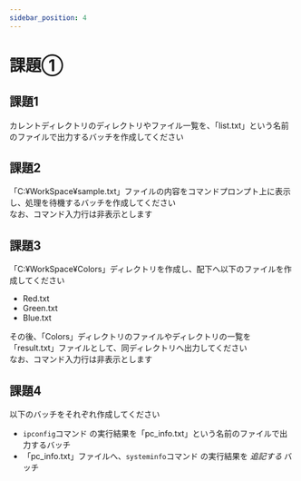 ```yaml
---
sidebar_position: 4
---
```


# 課題①

## 課題1
カレントディレクトリのディレクトリやファイル一覧を、「list.txt」という名前のファイルで出力するバッチを作成してください  

## 課題2
「C:¥WorkSpace¥sample.txt」ファイルの内容をコマンドプロンプト上に表示し、処理を待機するバッチを作成してください  
なお、コマンド入力行は非表示とします  

## 課題3
「C:¥WorkSpace¥Colors」ディレクトリを作成し、配下へ以下のファイルを作成してください  

- Red.txt
- Green.txt
- Blue.txt

その後、「Colors」ディレクトリのファイルやディレクトリの一覧を「result.txt」ファイルとして、同ディレクトリへ出力してください  
なお、コマンド入力行は非表示とします  

## 課題4
以下のバッチをそれぞれ作成してください

- `ipconfig`コマンド の実行結果を「pc_info.txt」という名前のファイルで出力するバッチ
- 「pc_info.txt」ファイルへ、`systeminfo`コマンド の実行結果を *追記する* バッチ